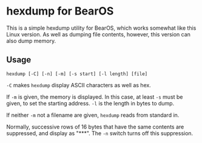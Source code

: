 # hexdump for BearOS

This is a simple hexdump utility for BearOS, which works somewhat
like this Linux version. As well as dumping file contents, however, 
this version can also dump memory. 

## Usage

    hexdump [-C] [-n] [-m] [-s start] [-l length] [file]

`-C` makes `hexdump` display ASCII characters as well as hex. 

If `-m` is given, the memory is displayed. In this case, at least `-s`
must be given, to set the starting address. `-l` is the length in bytes
to dump.

If neither `-m` not a filename are given, `hexdump` reads from standard in.

Normally, successive rows of 16 bytes that have the same contents are
suppressed, and display as "\*\*\*". The `-n` switch turns off this
suppression. 

